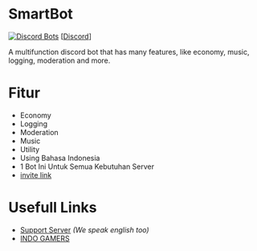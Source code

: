 # SmartBot
[![Discord Bots](https://discordbots.org/api/widget/status/354712333853130752.svg)](https://discordbots.org/bot/583945825516912640)
[[Discord](https://discordapp.com/api/guilds/465960058132627467/widget.png)]


A multifunction discord bot that has many features, like economy, music, logging, moderation and more.
# Fitur
- Economy
- Logging
- Moderation
- Music
- Utility
- Using Bahasa Indonesia
- 1 Bot Ini Untuk Semua Kebutuhan Server 
- [invite link](https://discordbots.org/bot/583945825516912640/vote) 
# Usefull Links
- [Support Server](https://discord.gg/wBRwKRn) *(We speak english too)*
- [INDO GAMERS](https://discord.gg/ZNzjgxA)
